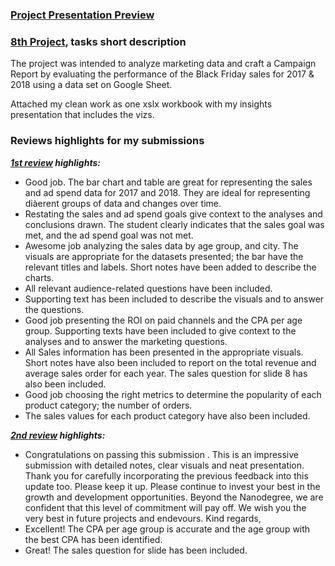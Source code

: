 ### [Project Presentation Preview](https://github.com/Mostafa-At-GitHub/Udacity-Marketing-Analytics-Nanodegree_-_MyProjects/blob/main/8th%20proj%20-%20Create%20a%20Proposal%20for%20the%20Next%20Quarter/8th%20Final%20PROJECT-%20evaluating%20the%20performance%20of%20the%20Black%20Friday%20sales%20for%202017%20%26%202018.pdf)
### [8th Project](https://github.com/Mostafa-At-GitHub/Udacity-Marketing-Analytics-Nanodegree_-_MyProjects/blob/main/8th%20proj%20-%20Create%20a%20Proposal%20for%20the%20Next%20Quarter/8th%20Final%20PROJECT-%20evaluating%20the%20performance%20of%20the%20Black%20Friday%20sales%20for%202017%20%26%202018.pdf), tasks short description

 The project was intended to analyze marketing data and craft a Campaign Report by evaluating the performance of the Black Friday sales for 2017 & 2018 using a data set on Google Sheet. 

 Attached my clean work as one xslx workbook with my insights presentation that includes the vizs.

### Reviews highlights for my submissions

*__[1st review](https://github.com/Mostafa-At-GitHub/Udacity-Marketing-Analytics-Nanodegree_-_MyProjects/blob/main/8th%20proj%20-%20Create%20a%20Proposal%20for%20the%20Next%20Quarter/Udacity%20Detailed%20Reviews/1st%20Udacity%20Review%20-%202%20specifications%20requires%20changes.pdf) highlights:__*

- Good job. The bar chart and table are great for representing the sales and ad spend data for 2017 and 2018. They are ideal for representing diàerent groups of data and changes over time.
- Restating the sales and ad spend goals give context to the analyses and conclusions drawn.
The student clearly indicates that the sales goal was met, and the ad spend goal was not met.
- Awesome job analyzing the sales data by age group, and city.
The visuals are appropriate for the datasets presented; the bar have the relevant titles and labels.
Short notes have been added to describe the charts.
- All relevant audience-related questions have been included.
- Supporting text has been included to describe the visuals and to answer the questions.
- Good job presenting the ROI on paid channels and the CPA per age group.
Supporting texts have been included to give context to the analyses and to answer the marketing
questions.
- All Sales information has been presented in the appropriate visuals.
Short notes have also been included to report on the total revenue and average sales order for each
year.
The sales question for slide 8 has also been included.
- Good job choosing the right metrics to determine the popularity of each product category; the number
of orders.
- The sales values for each product category have also been included.

*__[2nd review](https://github.com/Mostafa-At-GitHub/Udacity-Marketing-Analytics-Nanodegree_-_MyProjects/blob/main/8th%20proj%20-%20Create%20a%20Proposal%20for%20the%20Next%20Quarter/Udacity%20Detailed%20Reviews/2nd%20Udacity%20Review%20-%20Meets%20Specifications.pdf) highlights:__*

- Congratulations on passing this submission . This is an impressive submission with detailed notes, clear visuals and neat
presentation. Thank you for carefully incorporating the previous feedback into this update too. Please keep it up.
Please continue to invest your best in the growth and development opportunities. Beyond the Nanodegree, we are confident that this
level of commitment will pay off.
We wish you the very best in future projects and endevours.
Kind regards,
- Excellent! The CPA per age group is accurate and the age group with the best CPA has been identified.
- Great! The sales question for slide has been included.
